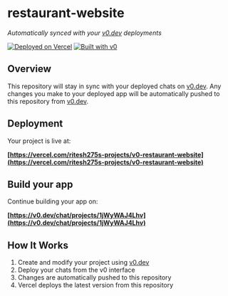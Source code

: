 # restaurant-website

*Automatically synced with your [v0.dev](https://v0.dev) deployments*

[![Deployed on Vercel](https://img.shields.io/badge/Deployed%20on-Vercel-black?style=for-the-badge&logo=vercel)](https://vercel.com/ritesh275s-projects/v0-restaurant-website)
[![Built with v0](https://img.shields.io/badge/Built%20with-v0.dev-black?style=for-the-badge)](https://v0.dev/chat/projects/1jWyWAJ4Lhv)

## Overview

This repository will stay in sync with your deployed chats on [v0.dev](https://v0.dev).
Any changes you make to your deployed app will be automatically pushed to this repository from [v0.dev](https://v0.dev).

## Deployment

Your project is live at:

**[https://vercel.com/ritesh275s-projects/v0-restaurant-website](https://vercel.com/ritesh275s-projects/v0-restaurant-website)**

## Build your app

Continue building your app on:

**[https://v0.dev/chat/projects/1jWyWAJ4Lhv](https://v0.dev/chat/projects/1jWyWAJ4Lhv)**

## How It Works

1. Create and modify your project using [v0.dev](https://v0.dev)
2. Deploy your chats from the v0 interface
3. Changes are automatically pushed to this repository
4. Vercel deploys the latest version from this repository